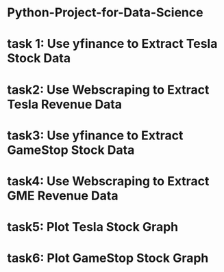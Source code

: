 # Python-Project-for-Data-Science

# task 1:  Use yfinance to Extract Tesla Stock Data
# task2: Use Webscraping to Extract Tesla Revenue Data
# task3: Use yfinance to Extract GameStop Stock Data
# task4:  Use Webscraping to Extract GME Revenue Data
# task5: Plot Tesla Stock Graph
# task6: Plot GameStop Stock Graph 
